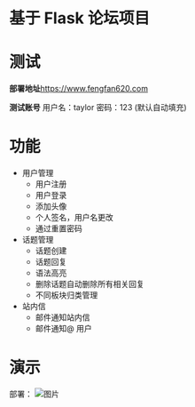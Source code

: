 # 基于 Flask 论坛项目 

# 测试
**部署地址**https://www.fengfan620.com

**测试账号** 用户名：taylor  密码：123   (默认自动填充)

# 功能
- 用户管理
    - 用户注册
    - 用户登录
    - 添加头像
    - 个人签名，用户名更改
    - 通过重置密码
- 话题管理
    - 话题创建
    - 话题回复
    - 语法高亮
    - 删除话题自动删除所有相关回复
    - 不同板块归类管理 
- 站内信
    - 邮件通知站内信
    - 邮件通知@ 用户
    

# 演示
部署： ![图片](https://raw.githubusercontent.com/fengtongxue/learngit/master/deploy.gif)